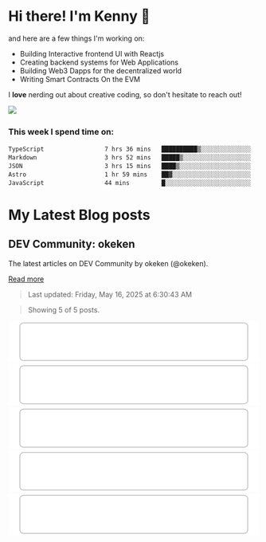 # Hi there! I'm Kenny :cowboy_hat_face:

and here are a few things I'm working on:

- Building Interactive frontend UI with Reactjs
- Creating backend systems for Web Applications
- Building Web3 Dapps for the decentralized world
- Writing Smart Contracts On the EVM

I **love** nerding out about creative coding, so don't hesitate to reach out!

<img height="180em" src="https://github-readme-stats.vercel.app/api?username=okeken&show_icons=true&hide_border=true&&count_private=true&include_all_commits=true" />

### This week I spend time on:

<!--START_SECTION:waka-->

```txt
TypeScript                 7 hrs 36 mins   ██████████▒░░░░░░░░░░░░░░   41.37 %
Markdown                   3 hrs 52 mins   █████▒░░░░░░░░░░░░░░░░░░░   21.02 %
JSON                       3 hrs 15 mins   ████▒░░░░░░░░░░░░░░░░░░░░   17.74 %
Astro                      1 hr 59 mins    ██▓░░░░░░░░░░░░░░░░░░░░░░   10.80 %
JavaScript                 44 mins         █░░░░░░░░░░░░░░░░░░░░░░░░   04.04 %
```

<!--END_SECTION:waka-->


# My Latest Blog posts

<!-- blog-post-list:start -->
## DEV Community\: okeken

The latest articles on DEV Community by okeken \(@okeken\).

[Read more](https://dev.to/okeken)
> Last updated: Friday, May 16, 2025 at 6:30:43 AM

> Showing 5 of 5 posts.

[![Regex for Developers: From Zero to Confident with a Real-Time Tester](https://raw.githubusercontent.com/okeken/okeken/main/blog-post-list-output/DEV_Community__okeken/Regex_for_Developers__From_Zero_to_Confident_with_a_Real-Time_Tester.svg)](https://dev.to/okeken/regex-for-developers-from-zero-to-confident-with-a-real-time-tester-2j6h)
[![Javascript to know for Reactjs](https://raw.githubusercontent.com/okeken/okeken/main/blog-post-list-output/DEV_Community__okeken/Javascript_to_know_for_Reactjs.svg)](https://dev.to/okeken/javascript-to-know-for-reactjs-5e34)
[![How to create an admin panel in React JS - Part 2](https://raw.githubusercontent.com/okeken/okeken/main/blog-post-list-output/DEV_Community__okeken/How_to_create_an_admin_panel_in_React_JS_-_Part_2.svg)](https://dev.to/okeken/how-to-create-an-admin-panel-in-react-js-part-2-3j9)
[![How to create an admin panel in React JS- Part 1](https://raw.githubusercontent.com/okeken/okeken/main/blog-post-list-output/DEV_Community__okeken/How_to_create_an_admin_panel_in_React_JS-_Part_1.svg)](https://dev.to/okeken/how-to-create-an-admin-panel-in-react-js-26d6)
[![Getting Started With Reactjs - For Complete Newbie](https://raw.githubusercontent.com/okeken/okeken/main/blog-post-list-output/DEV_Community__okeken/Getting_Started_With_Reactjs_-_For_Complete_Newbie.svg)](https://dev.to/okeken/getting-started-with-reactjs-for-complete-newbie-4dl4)


<!-- blog-post-list:end -->
